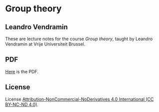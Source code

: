 # Group theory

## Leandro Vendramin

These are lecture notes for the course _Group theory_, taught by Leandro Vendramin 
at Vrije Universiteit Brussel.

## PDF
[Here](https://github.com/vendramin/group/blob/main/book.pdf) is the PDF.

## License

License [Attribution-NonCommercial-NoDerivatives 4.0 International (CC BY-NC-ND 4.0)](https://creativecommons.org/licenses/by-nc-nd/4.0/deed.en).
